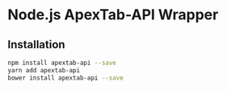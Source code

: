# Node.js ApexTab-API Wrapper

## Installation 
```sh
npm install apextab-api --save
yarn add apextab-api
bower install apextab-api --save
```